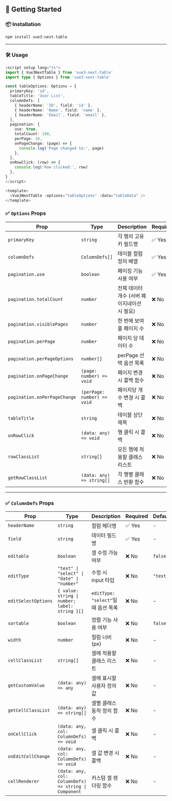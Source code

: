 ## 🚀 Getting Started

### 📦 Installation

```bash
npm install vue3-next-table
```

---

### 🛠️ Usage

```ts
<script setup lang="ts">
import { Vue3NextTable } from 'vue3-next-table'
import type { Options } from 'vue3-next-table'

const tableOptions: Options = {
  primaryKey: 'id',
  tableTitle: 'User List',
  columnDefs: [
    { headerName: 'ID', field: 'id' },
    { headerName: 'Name', field: 'name' },
    { headerName: 'Email', field: 'email' },
  ],
  pagination: {
    use: true,
    totalCount: 100,
    perPage: 10,
    onPageChange: (page) => {
      console.log('Page changed to:', page)
    },
  },
  onRowClick: (row) => {
    console.log('Row clicked:', row)
  },
}
</script>

<template>
  <Vue3NextTable :options="tableOptions" :data="tableData" />
</template>
```

### ✅ `Options` Props

| Prop | Type | Description | Required | Default |
|------|------|-------------|----------|---------|
| `primaryKey` | `string` | 각 행의 고유 키 필드명 | ✅ Yes | - |
| `columnDefs` | `ColumnDefs[]` | 테이블 컬럼 정의 배열 | ✅ Yes | - |
| `pagination.use` | `boolean` | 페이징 기능 사용 여부 | ✅ Yes | - |
| `pagination.totalCount` | `number` | 전체 데이터 개수 (서버 페이지네이션 시 필요) | ❌ No | - |
| `pagination.visiblePages` | `number` | 한 번에 보여줄 페이지 수 | ❌ No | `5` |
| `pagination.perPage` | `number` | 페이지 당 데이터 수 | ❌ No | `10` |
| `pagination.perPageOptions` | `number[]` | perPage 선택 옵션 목록 | ❌ No | `[10, 20, 50]` |
| `pagination.onPageChange` | `(page: number) => void` | 페이지 변경 시 콜백 함수 | ❌ No | - |
| `pagination.onPerPageChange` | `(perPage: number) => void` | 페이지당 개수 변경 시 콜백 | ❌ No | - |
| `tableTitle` | `string` | 테이블 상단 제목 | ❌ No | - |
| `onRowClick` | `(data: any) => void` | 행 클릭 시 콜백 | ❌ No | - |
| `rowClassList` | `string[]` | 모든 행에 적용할 클래스 리스트 | ❌ No | - |
| `getRowClassList` | `(data: any) => string[]` | 각 행별 클래스 반환 함수 | ❌ No | - |

---

### ✅ `ColumnDefs` Props

| Prop | Type | Description | Required | Default |
|------|------|-------------|----------|---------|
| `headerName` | `string` | 컬럼 헤더명 | ✅ Yes | - |
| `field` | `string` | 데이터 필드명 | ✅ Yes | - |
| `editable` | `boolean` | 셀 수정 가능 여부 | ❌ No | `false` |
| `editType` | `"text" \| "select" \| "date" \| "number"` | 수정 시 input 타입 | ❌ No | `"text"` |
| `editSelectOptions` | `{ value: string \| number; label: string }[]` | `editType: "select"`일 때 옵션 목록 | ❌ No | - |
| `sortable` | `boolean` | 정렬 기능 사용 여부 | ❌ No | `false` |
| `width` | `number` | 컬럼 너비 (px) | ❌ No | - |
| `cellClassList` | `string[]` | 셀에 적용할 클래스 리스트 | ❌ No | - |
| `getCustomValue` | `(data: any) => any` | 셀에 표시할 사용자 정의 값 | ❌ No | - |
| `getCellClassList` | `(data: any) => string[]` | 셀별 클래스 동적 정의 함수 | ❌ No | - |
| `onCellClick` | `(data: any, col: ColumnDefs) => void` | 셀 클릭 시 콜백 | ❌ No | - |
| `onEditCellChange` | `(data: any, col: ColumnDefs) => void` | 셀 값 변경 시 콜백 | ❌ No | - |
| `cellRenderer` | `(data: any, col: ColumnDefs) => string \| Component` | 커스텀 셀 렌더링 함수 | ❌ No | - |
